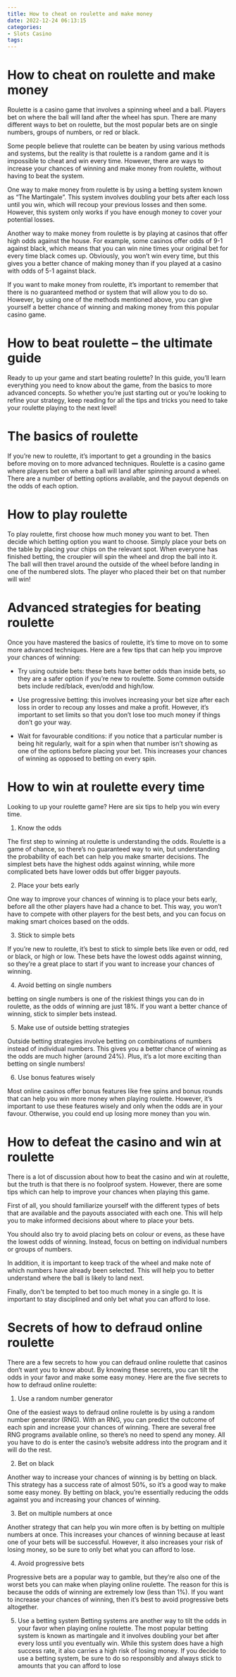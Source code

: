 ```yaml
---
title: How to cheat on roulette and make money
date: 2022-12-24 06:13:15
categories:
- Slots Casino
tags:
---
```



#  How to cheat on roulette and make money

Roulette is a casino game that involves a spinning wheel and a ball. Players bet on where the ball will land after the wheel has spun. There are many different ways to bet on roulette, but the most popular bets are on single numbers, groups of numbers, or red or black.

Some people believe that roulette can be beaten by using various methods and systems, but the reality is that roulette is a random game and it is impossible to cheat and win every time. However, there are ways to increase your chances of winning and make money from roulette, without having to beat the system.

One way to make money from roulette is by using a betting system known as “The Martingale”. This system involves doubling your bets after each loss until you win, which will recoup your previous losses and then some. However, this system only works if you have enough money to cover your potential losses.

Another way to make money from roulette is by playing at casinos that offer high odds against the house. For example, some casinos offer odds of 9-1 against black, which means that you can win nine times your original bet for every time black comes up. Obviously, you won’t win every time, but this gives you a better chance of making money than if you played at a casino with odds of 5-1 against black.

If you want to make money from roulette, it’s important to remember that there is no guaranteed method or system that will allow you to do so. However, by using one of the methods mentioned above, you can give yourself a better chance of winning and making money from this popular casino game.

#  How to beat roulette – the ultimate guide

Ready to up your game and start beating roulette? In this guide, you’ll learn everything you need to know about the game, from the basics to more advanced concepts. So whether you’re just starting out or you’re looking to refine your strategy, keep reading for all the tips and tricks you need to take your roulette playing to the next level!

# The basics of roulette

If you’re new to roulette, it’s important to get a grounding in the basics before moving on to more advanced techniques. Roulette is a casino game where players bet on where a ball will land after spinning around a wheel. There are a number of betting options available, and the payout depends on the odds of each option.

# How to play roulette

To play roulette, first choose how much money you want to bet. Then decide which betting option you want to choose. Simply place your bets on the table by placing your chips on the relevant spot. When everyone has finished betting, the croupier will spin the wheel and drop the ball into it. The ball will then travel around the outside of the wheel before landing in one of the numbered slots. The player who placed their bet on that number will win!

# Advanced strategies for beating roulette

Once you have mastered the basics of roulette, it’s time to move on to some more advanced techniques. Here are a few tips that can help you improve your chances of winning:

- Try using outside bets: these bets have better odds than inside bets, so they are a safer option if you’re new to roulette. Some common outside bets include red/black, even/odd and high/low.

- Use progressive betting: this involves increasing your bet size after each loss in order to recoup any losses and make a profit. However, it’s important to set limits so that you don’t lose too much money if things don’t go your way.

- Wait for favourable conditions: if you notice that a particular number is being hit regularly, wait for a spin when that number isn’t showing as one of the options before placing your bet. This increases your chances of winning as opposed to betting on every spin.

#  How to win at roulette every time

Looking to up your roulette game? Here are six tips to help you win every time.

1. Know the odds

The first step to winning at roulette is understanding the odds. Roulette is a game of chance, so there’s no guaranteed way to win, but understanding the probability of each bet can help you make smarter decisions. The simplest bets have the highest odds against winning, while more complicated bets have lower odds but offer bigger payouts.

2. Place your bets early

One way to improve your chances of winning is to place your bets early, before all the other players have had a chance to bet. This way, you won’t have to compete with other players for the best bets, and you can focus on making smart choices based on the odds.

3. Stick to simple bets

If you’re new to roulette, it’s best to stick to simple bets like even or odd, red or black, or high or low. These bets have the lowest odds against winning, so they’re a great place to start if you want to increase your chances of winning.

4. Avoid betting on single numbers

 betting on single numbers is one of the riskiest things you can do in roulette, as the odds of winning are just 18%. If you want a better chance of winning, stick to simpler bets instead.

5. Make use of outside betting strategies

Outside betting strategies involve betting on combinations of numbers instead of individual numbers. This gives you a better chance of winning as the odds are much higher (around 24%). Plus, it’s a lot more exciting than betting on single numbers!

6. Use bonus features wisely

Most online casinos offer bonus features like free spins and bonus rounds that can help you win more money when playing roulette. However, it’s important to use these features wisely and only when the odds are in your favour. Otherwise, you could end up losing more money than you win.

#  How to defeat the casino and win at roulette

There is a lot of discussion about how to beat the casino and win at roulette, but the truth is that there is no foolproof system. However, there are some tips which can help to improve your chances when playing this game.

First of all, you should familiarize yourself with the different types of bets that are available and the payouts associated with each one. This will help you to make informed decisions about where to place your bets.

You should also try to avoid placing bets on colour or evens, as these have the lowest odds of winning. Instead, focus on betting on individual numbers or groups of numbers.

In addition, it is important to keep track of the wheel and make note of which numbers have already been selected. This will help you to better understand where the ball is likely to land next.

Finally, don't be tempted to bet too much money in a single go. It is important to stay disciplined and only bet what you can afford to lose.

#  Secrets of how to defraud online roulette

There are a few secrets to how you can defraud online roulette that casinos don’t want you to know about. By knowing these secrets, you can tilt the odds in your favor and make some easy money. Here are the five secrets to how to defraud online roulette:

1. Use a random number generator

One of the easiest ways to defraud online roulette is by using a random number generator (RNG). With an RNG, you can predict the outcome of each spin and increase your chances of winning. There are several free RNG programs available online, so there’s no need to spend any money. All you have to do is enter the casino’s website address into the program and it will do the rest.

2. Bet on black

Another way to increase your chances of winning is by betting on black. This strategy has a success rate of almost 50%, so it’s a good way to make some easy money. By betting on black, you’re essentially reducing the odds against you and increasing your chances of winning.

3. Bet on multiple numbers at once

Another strategy that can help you win more often is by betting on multiple numbers at once. This increases your chances of winning because at least one of your bets will be successful. However, it also increases your risk of losing money, so be sure to only bet what you can afford to lose.

4. Avoid progressive bets

Progressive bets are a popular way to gamble, but they’re also one of the worst bets you can make when playing online roulette. The reason for this is because the odds of winning are extremely low (less than 1%). If you want to increase your chances of winning, then it’s best to avoid progressive bets altogether.


5. Use a betting system
Betting systems are another way to tilt the odds in your favor when playing online roulette. The most popular betting system is known as martingale and it involves doubling your bet after every loss until you eventually win. While this system does have a high success rate, it also carries a high risk of losing money. If you decide to use a betting system, be sure to do so responsibly and always stick to amounts that you can afford to lose
